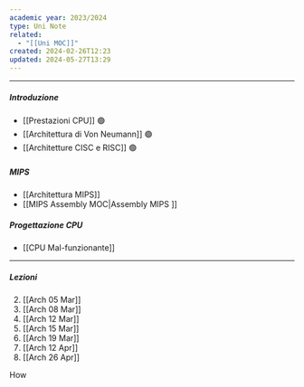 ```yaml
---
academic year: 2023/2024
type: Uni Note
related:
  - "[[Uni MOC]]"
created: 2024-02-26T12:23
updated: 2024-05-27T13:29
---
```

---
##### Introduzione
- [[Prestazioni CPU]] 🟢
- [[Architettura di Von Neumann]] 🟢
- [[Architetture CISC e RISC]] 🟢

##### MIPS
- [[Architettura MIPS]]
- [[MIPS Assembly MOC|Assembly MIPS ]]

##### Progettazione CPU
- [[CPU Mal-funzionante]]






---
##### Lezioni
2. [[Arch 05 Mar]]
3. [[Arch 08 Mar]]
4. [[Arch 12 Mar]]
5. [[Arch 15 Mar]]
6. [[Arch 19 Mar]]
7. [[Arch 12 Apr]]
8. [[Arch 26 Apr]]

How  